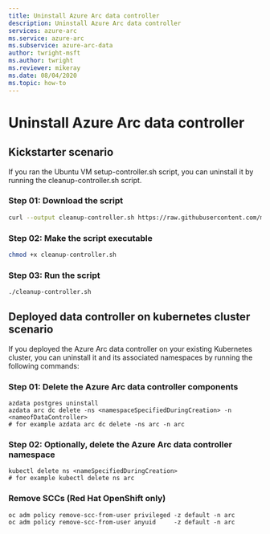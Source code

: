 ```yaml
---
title: Uninstall Azure Arc data controller
description: Uninstall Azure Arc data controller
services: azure-arc
ms.service: azure-arc
ms.subservice: azure-arc-data
author: twright-msft
ms.author: twright
ms.reviewer: mikeray
ms.date: 08/04/2020
ms.topic: how-to
---
```


# Uninstall Azure Arc data controller

## Kickstarter scenario

If you ran the Ubuntu VM setup-controller.sh script, you can uninstall it by running the cleanup-controller.sh script.

### Step 01:  Download the script

``` bash
curl --output cleanup-controller.sh https://raw.githubusercontent.com/microsoft/sql-server-samples/master/samples/features/azure-arc/deployment/kubeadm/ubuntu-single-node-vm/cleanup-controller.sh
```

### Step 02: Make the script executable

``` bash
chmod +x cleanup-controller.sh
```

### Step 03: Run the script

``` bash
./cleanup-controller.sh
```

## Deployed data controller on kubernetes cluster scenario

If you deployed the Azure Arc data controller on your existing Kubernetes cluster, you can uninstall it and its associated namespaces by running the following commands:

### Step 01: Delete the Azure Arc data controller components

```console
azdata postgres uninstall
azdata arc dc delete -ns <namespaceSpecifiedDuringCreation> -n <nameofDataController>
# for example azdata arc dc delete -ns arc -n arc
```

### Step 02: Optionally, delete the Azure Arc data controller namespace

```console
kubectl delete ns <nameSpecifiedDuringCreation>
# for example kubectl delete ns arc
```

### Remove SCCs (Red Hat OpenShift only)

```console
oc adm policy remove-scc-from-user privileged -z default -n arc
oc adm policy remove-scc-from-user anyuid     -z default -n arc
```
